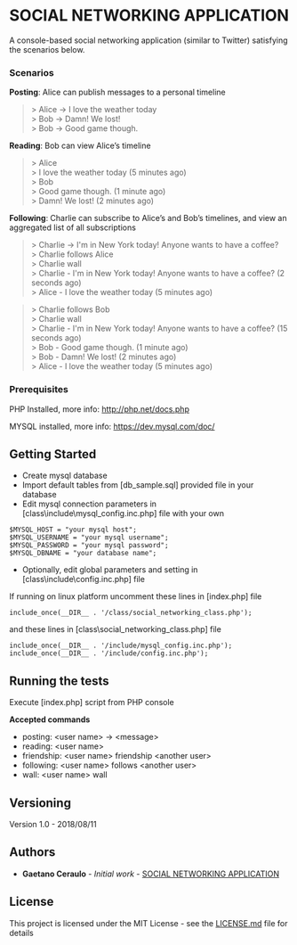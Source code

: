 # SOCIAL NETWORKING APPLICATION

A console-based social networking application (similar to Twitter) satisfying the scenarios below.

### Scenarios

**Posting**: Alice can publish messages to a personal timeline

> \> Alice -> I love the weather today    
> \> Bob -> Damn! We lost!     
> \> Bob -> Good game though.    

**Reading**: Bob can view Alice’s timeline

> \> Alice    
> \> I love the weather today (5 minutes ago)    
> \> Bob    
> \> Good game though. (1 minute ago)     
> \> Damn! We lost! (2 minutes ago)    

**Following**: Charlie can subscribe to Alice’s and Bob’s timelines, and view an aggregated list of all subscriptions

> \> Charlie -> I'm in New York today! Anyone wants to have a coffee?     
> \> Charlie follows Alice    
> \> Charlie wall    
> \> Charlie - I'm in New York today! Anyone wants to have a coffee? (2 seconds ago)    
> \> Alice - I love the weather today (5 minutes ago)    

> \> Charlie follows Bob    
> \> Charlie wall    
> \> Charlie - I'm in New York today! Anyone wants to have a coffee? (15 seconds ago)     
> \> Bob - Good game though. (1 minute ago)     
> \> Bob - Damn! We lost! (2 minutes ago)     
> \> Alice - I love the weather today (5 minutes ago)

### Prerequisites

PHP Installed,
more info: http://php.net/docs.php

MYSQL installed,
more info: https://dev.mysql.com/doc/

## Getting Started

* Create mysql database
* Import default tables from [db_sample.sql] provided file in your database
* Edit mysql connection parameters in [class\include\mysql_config.inc.php] file with your own

```
$MYSQL_HOST = "your mysql host";
$MYSQL_USERNAME = "your mysql username";
$MYSQL_PASSWORD = "your mysql password";
$MYSQL_DBNAME = "your database name";
```

* Optionally, edit global parameters and setting in [class\include\config.inc.php] file

If running on linux platform uncomment these lines in [index.php] file

```
include_once(__DIR__ . '/class/social_networking_class.php');
```

and these lines in [class\social_networking_class.php] file

```
include_once(__DIR__ . '/include/mysql_config.inc.php');
include_once(__DIR__ . '/include/config.inc.php');
```

## Running the tests

Execute [index.php] script from PHP console

**Accepted commands**

- posting: \<user name> -> \<message> 
- reading: \<user name> 
- friendship: \<user name> friendship \<another user>
- following: \<user name> follows \<another user> 
- wall: \<user name> wall 

## Versioning

Version 1.0 - 2018/08/11

## Authors

* **Gaetano Ceraulo** - *Initial work* - [SOCIAL NETWORKING APPLICATION](https://github.com/gaetanoceraulo/socialnetworkingapplication)

## License

This project is licensed under the MIT License - see the [LICENSE.md](LICENSE.md) file for details

